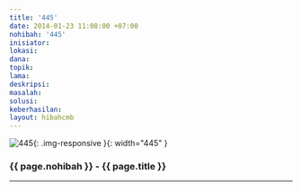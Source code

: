 ```yaml
---
title: '445'
date: 2014-01-23 11:08:00 +07:00
nohibah: '445'
inisiator:
lokasi:
dana:
topik:
lama:
deskripsi:
masalah:
solusi:
keberhasilan:
layout: hibahcmb
---
```


![445](/static/img/hibahcmb/445.png){: .img-responsive }{: width="445" }

### {{ page.nohibah }} - {{ page.title }}

---
